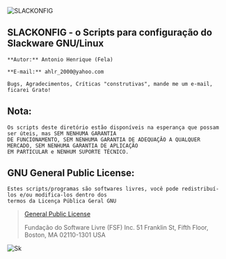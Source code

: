 ![SLACKONFIG][logo]

[logo]: https://bytebucket.org/ahlrodrigues/slackonfig/raw/adca69d05d4b9db0ee9cfa65f54cad4e87dabad7/imgs/Slackware1.png



**SLACKONFIG** - o Scripts para configuração do Slackware GNU/Linux
--------------

```
**Autor:** Antonio Henrique (Fela)

**E-mail:** ahlr_2000@yahoo.com

Bugs, Agradecimentos, Críticas "construtivas", mande me um e-mail, ficarei Grato!
```

**Nota:**
----------
```
Os scripts deste diretório estão disponíveis na esperança que possam ser úteis, mas SEM NENHUMA GARANTIA
DE FUNCIONAMENTO, SEM NENHUMA GARANTIA DE ADEQUAÇÃO A QUALQUER MERCADO, SEM NENHUMA GARANTIA DE APLICAÇÃO
EM PARTICULAR e NENHUM SUPORTE TÉCNICO.
```

**GNU General Public License:**
-------------------------------
```
Estes scripts/programas são softwares livres, você pode redistribuí-los e/ou modifica-los dentro dos
termos da Licença Pública Geral GNU
```
> [General Public License](https://pt.wikipedia.org/wiki/GNU_General_Public_License)
>
> Fundação do Software Livre (FSF) Inc. 51 Franklin St, Fifth Floor, Boston, MA 02110-1301 USA

![Sk][pe]

[pe]: https://bytebucket.org/ahlrodrigues/slackonfig/raw/adca69d05d4b9db0ee9cfa65f54cad4e87dabad7/imgs/poweredbyslack.gif
